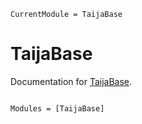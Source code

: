 ```@meta
CurrentModule = TaijaBase
```

# TaijaBase

Documentation for [TaijaBase](https://github.com/pat-alt/TaijaBase.jl).

```@index
```

```@autodocs
Modules = [TaijaBase]
```
